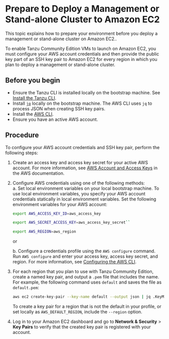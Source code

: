 # Prepare to Deploy a Management or Stand-alone Cluster to Amazon EC2

This topic explains how to prepare your environment before you deploy a management or stand-alone cluster on Amazon EC2..

To enable Tanzu Community Edition VMs to launch on Amazon EC2, you must configure your AWS account credentials and then provide the public key part of an SSH key pair to Amazon EC2 for every region in which you plan to deploy a management or stand-alone cluster.

## Before you begin

- Ensure the Tanzu CLI is installed locally on the bootstrap machine. See [Install the Tanzu CLI](installation-cli.md).
- Install [`jq`]( https://stedolan.github.io/jq/download/) locally on the bootstrap machine. The AWS CLI uses `jq` to process JSON when creating SSH key pairs. 
- Install the [AWS CLI]( https://docs.aws.amazon.com/cli/latest/userguide/install-cliv2.html).
- Ensure you have an active AWS account.


## Procedure 

To configure your AWS account credentials and SSH key pair, perform the following steps:

1. Create an access key and access key secret for your active AWS account. For more information, see
[AWS Account and Access Keys](https://docs.aws.amazon.com/powershell/latest/userguide/pstools-appendix-sign-up.html) in the AWS documentation. 

2. Configure AWS credentials using one of the following methods:  
    a. Set local environment variables on your local bootstrap machine. To use local environment variables, you specify your AWS account credentials statically in local environment variables. Set the following environment variables for your AWS account:

    ```sh
    export AWS_ACCESS_KEY_ID=aws_access_key

    export AWS_SECRET_ACCESS_KEY=aws_access_key_secret``

    export AWS_REGION=aws_region
    ```

    or

    b. Configure a credentials profile using the ``AWS configure`` command. Run ``AWS configure`` and enter your access key, access key secret, and region. For more information, see [Configuring the AWS CLI](https://docs.aws.amazon.com/cli/latest/userguide/cli-chap-configure.html).

3. For each region that you plan to use with Tanzu Community Edition, create a named key pair, and output a `.pem` file that includes the name. For example, the following command uses `default` and saves the file as `default.pem`:

   ```sh
   aws ec2 create-key-pair --key-name default --output json | jq .KeyMaterial -r > default.pem
   ```
   To create a key pair for a region that is not the default in your profile, or set locally as `AWS_DEFAULT_REGION`, include the `--region` option.

4. Log in to your Amazon EC2 dashboard and go to **Network & Security** > **Key Pairs** to verify that the created key pair is registered with your account.



